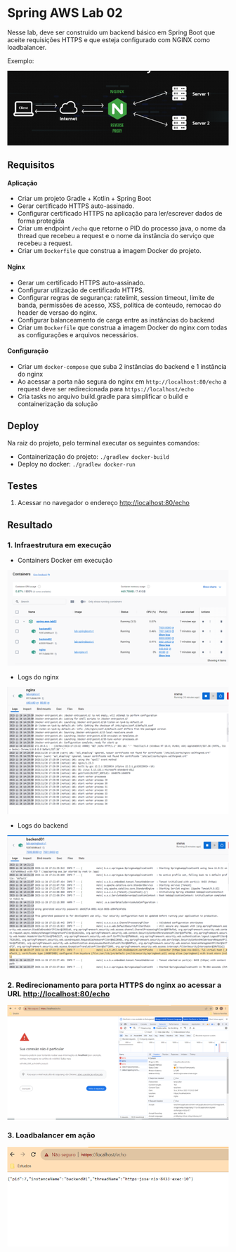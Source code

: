 
# Spring AWS Lab 02

Nesse lab, deve ser construido um backend básico em Spring Boot que aceite requisições HTTPS e que esteja configurado com
NGINX como loadbalancer.

Exemplo:

![evidencia](https://github.com/claudivanmoreira/aws-labs/blob/main/spring-aws-lab02/src/test/resources/ideia.PNG?raw=true)

## Requisitos

#### Aplicação
 
- Criar um projeto Gradle + Kotlin + Spring Boot
- Gerar certificado HTTPS auto-assinado.
- Configurar certificado HTTPS na aplicação para ler/escrever dados de forma protegida
- Criar um endpoint `/echo` que retorne o PID do processo java, o nome da thread que recebeu a request e o nome da 
instância do serviço que recebeu a request.
- Criar um `Dockerfile` que construa a imagem Docker do projeto.

#### Nginx

- Gerar um certificado HTTPS auto-assinado.
- Configurar utilização de certificado HTTPS.
- Configurar regras de segurança: ratelimit, session timeout, limite de banda, permissões de acesso, XSS, politica de conteudo, remocao do header de versao do nginx.
- Configurar balanceamento de carga entre as instâncias do backend
- Criar um `Dockerfile` que construa a imagem Docker do nginx com todas as configurações e arquivos necessários.

#### Configuração

- Criar um `docker-compose` que suba 2 instâncias do backend e 1 instância do nginx
- Ao acessar a porta não segura do nginx em `http://localhost:80/echo` a request deve ser redirecionada para `https://localhost/echo`
- Cria tasks no arquivo build.gradle para simplificar o build e containerização da solução

## Deploy

Na raiz do projeto, pelo terminal executar os seguintes comandos:

- Containerização do projeto: `./gradlew docker-build`
- Deploy no docker: `./gradlew docker-run`

## Testes

1. Acessar no navegador o endereço [http://localhost:80/echo](http://localhost:80/echo)

## Resultado

### 1. Infraestrutura em execução

- Containers Docker em execução

![evidencia](https://github.com/claudivanmoreira/aws-labs/blob/main/spring-aws-lab02/src/test/resources/containers.PNG?raw=true)

- Logs do nginx

![evidencia](https://github.com/claudivanmoreira/aws-labs/blob/main/spring-aws-lab02/src/test/resources/nginx_https.PNG?raw=true)

- Logs do backend

![evidencia](https://github.com/claudivanmoreira/aws-labs/blob/main/spring-aws-lab02/src/test/resources/spring_https.PNG?raw=true)

### 2. Redirecionamento para porta HTTPS do nginx ao acessar a URL [http://localhost:80/echo](http://localhost:80/echo)

![evidencia](https://github.com/claudivanmoreira/aws-labs/blob/main/spring-aws-lab02/src/test/resources/nginx_https_redirect.PNG?raw=true)

### 3. Loadbalancer em ação

![evidencia](https://github.com/claudivanmoreira/aws-labs/blob/main/spring-aws-lab02/src/test/resources/loadbalancer.gif?raw=true)
